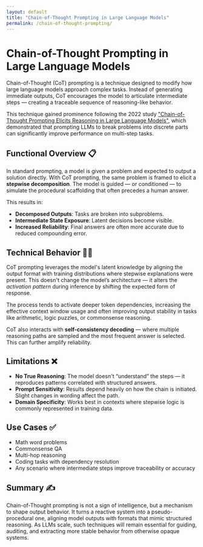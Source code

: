 ```yaml
---
layout: default
title: "Chain-of-Thought Prompting in Large Language Models"
permalink: /chain-of-thought-prompting/
---
```


# Chain-of-Thought Prompting in Large Language Models

Chain-of-Thought (CoT) prompting is a technique designed to modify how large language models approach complex tasks. Instead of generating immediate outputs, CoT encourages the model to articulate intermediate steps — creating a traceable sequence of reasoning-like behavior.

This technique gained prominence following the 2022 study ["Chain-of-Thought Prompting Elicits Reasoning in Large Language Models"](https://arxiv.org/abs/2201.11903), which demonstrated that prompting LLMs to break problems into discrete parts can significantly improve performance on multi-step tasks.

## Functional Overview 📋

In standard prompting, a model is given a problem and expected to output a solution directly. With CoT prompting, the same problem is framed to elicit a **stepwise decomposition**. The model is guided — or conditioned — to simulate the procedural scaffolding that often precedes a human answer.

This results in:

- **Decomposed Outputs**: Tasks are broken into subproblems.
- **Intermediate State Exposure**: Latent decisions become visible.
- **Increased Reliability**: Final answers are often more accurate due to reduced compounding error.

## Technical Behavior 👨‍🔬

CoT prompting leverages the model's latent knowledge by aligning the output format with training distributions where stepwise explanations were present. This doesn't change the model’s architecture — it alters the *activation pattern* during inference by shifting the expected form of response.

The process tends to activate deeper token dependencies, increasing the effective context window usage and often improving output stability in tasks like arithmetic, logic puzzles, or commonsense reasoning.

CoT also interacts with **self-consistency decoding** — where multiple reasoning paths are sampled and the most frequent answer is selected. This can further amplify reliability.

## Limitations ❌

- **No True Reasoning**: The model doesn't “understand” the steps — it reproduces patterns correlated with structured answers.
- **Prompt Sensitivity**: Results depend heavily on how the chain is initiated. Slight changes in wording affect the path.
- **Domain Specificity**: Works best in contexts where stepwise logic is commonly represented in training data.

## Use Cases ✅

- Math word problems  
- Commonsense QA  
- Multi-hop reasoning  
- Coding tasks with dependency resolution  
- Any scenario where intermediate steps improve traceability or accuracy

## Summary ✍️

Chain-of-Thought prompting is not a sign of intelligence, but a mechanism to shape output behavior. It turns a reactive system into a pseudo-procedural one, aligning model outputs with formats that mimic structured reasoning. As LLMs scale, such techniques will remain essential for guiding, auditing, and extracting more stable behavior from otherwise opaque systems.
